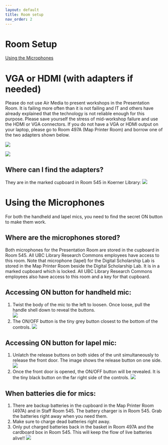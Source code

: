 ```yaml
---
layout: default
title: Room setup
nav_order: 2
---
```


# Room Setup
[Using the Microphones](#using-the-microphones)
# VGA or HDMI (with adapters if needed)

Please do not use Air Media to present workshops in the Presentation Room. It is failing more often than it is not failing and IT and others have already explained that the technology is not reliable enough for this purpose. 
Please save yourself the stress of mid-workshop failure and use the HDMI or VGA connectors. If you do not have a VGA or HDMI output on your laptop, please go to Room 497A (Map Printer Room) and borrow one of the two adapters shown below. 

![](../assets/images/Thunderbolt%203%20to%20HDMI.png)


![](../assets/images/vgathunderbolt2.png)
  
## Where can I find the adapters?
They are in the marked cupboard in Room 545 in Koerner Library:
![](../assets/images/wherearetheadapters.png) 

# Using the Microphones
For both the handheld and lapel mics, you need to find the secret ON button to make them work.

## Where are the microphones stored?
Both microphones for the Presentation Room are stored in the cupboard in Room 545. All UBC Library Research Commons employees have access to this room. Note that microphone (lapel) for the Digital Scholarship Lab is stored in the Map Printer Room beside the Digital Scholarship Lab. It is in a marked cupboard which is locked. All UBC Library Research Commons employees also have access to this room and a key for that cupboard.

## Accessing ON button for handheld mic:
1. Twist the body of the mic to the left to loosen. Once loose, pull the handle shell down to reveal the buttons.<br>
![](../assets/images/handheldextension.jpg)
2. The ON/OFF button is the tiny grey button closest to the bottom of the controls.
![](../assets/images/handheld_buttons.jpg)

## Accessing ON button for lapel mic:
1. Unlatch the release buttons on both sides of the unit simultaneously to release the front door. The image shows the release button on one side.
![](../assets/images/lapelmicsidebuttons.jpg)
2. Once the front door is opened, the ON/OFF button will be revealed. It is the tiny black button on the far right side of the controls.
![](../assets/images/lapelmicinternalbuttons.jpg)

## When batteries die for mics:
1. There are backup batteries in the cupboard in the Map Printer Room (497A) and in Staff Room 545. The battery charger is in Room 545. Grab the batteries right away when you need them.
2. Make sure to charge dead batteries right away. 
3. Only put charged batteries back in the basket in Room 497A and the cardboard box in Room 545. This will keep the flow of live batteries alive!! 
![](../assets/images/batteriesandcharger.jpg)
